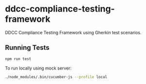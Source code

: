 # ddcc-compliance-testing-framework

DDCC Compliance Testing Framework using Gherkin test scenarios.

## Running Tests

```sh
npm run test
```

To run locally using mock server:
```sh
./node_modules/.bin/cucumber-js --profile local
```
